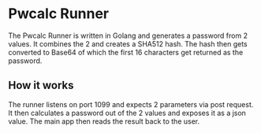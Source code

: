 # Pwcalc Runner

The Pwcalc Runner is written in Golang and generates a password from 2 values.
It combines the 2 and creates a SHA512 hash. The hash then gets converted to Base64 of which the first 16 characters get returned as the password.

## How it works

The runner listens on port 1099 and expects 2 parameters via post request. It then calculates a password out of the 2 values and exposes it as a json value. The main app then reads the result back to the user.


